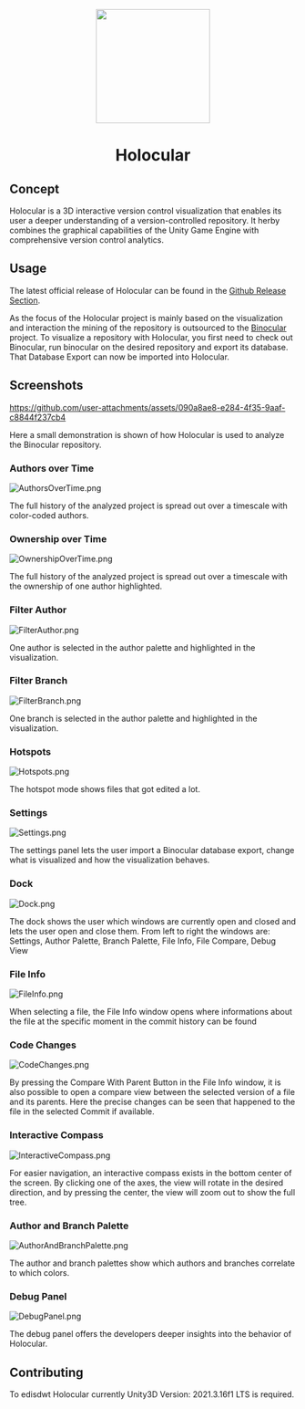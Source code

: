 <p align="center">
<img src="Assets/Icon/Icon.png" width="200"/>
</p>
<h1 align="center">Holocular</h1>

## Concept
Holocular is a 3D interactive version control visualization that enables its user a deeper
understanding of a version-controlled repository.
It herby combines the graphical capabilities of the Unity Game Engine with comprehensive version
 control analytics.

## Usage
The latest official release of Holocular can be found in the [Github Release Section](https://github.com/INSO-World/Holocular/releases/latest).

As the focus of the Holocular project is mainly based on the visualization and interaction the mining
of the repository is outsourced to the [Binocular](https://github.com/INSO-World/Binocular/tree/develop)
project.
To visualize a repository with Holocular, you first need to check out Binocular, run binocular on
the desired repository and export its database.
That Database Export can now be imported into Holocular.

## Screenshots

https://github.com/user-attachments/assets/090a8ae8-e284-4f35-9aaf-c8844f237cb4

Here a small demonstration is shown of how Holocular is used to analyze the Binocular repository.

### Authors over Time
![AuthorsOverTime.png](ScreenshotsAndVideos/Screenshots/AuthorsOverTime.png)

The full history of the analyzed project is spread out over a timescale with color-coded authors.

### Ownership over Time
![OwnershipOverTime.png](ScreenshotsAndVideos/Screenshots/OwnershipOverTime.png)

The full history of the analyzed project is spread out over a timescale with the ownership
of one author highlighted.

### Filter Author
![FilterAuthor.png](ScreenshotsAndVideos/Screenshots/FilterAuthor.png)

One author is selected in the author palette and highlighted in the visualization.

### Filter Branch
![FilterBranch.png](ScreenshotsAndVideos/Screenshots/FilterBranch.png)

One branch is selected in the author palette and highlighted in the visualization.

### Hotspots
![Hotspots.png](ScreenshotsAndVideos/Screenshots/Hotspots.png)

The hotspot mode shows files that got edited a lot.

### Settings
![Settings.png](ScreenshotsAndVideos/Screenshots/Settings.png)

The settings panel lets the user import a Binocular database export, change what is visualized
and how the visualization behaves.

### Dock
![Dock.png](ScreenshotsAndVideos/Screenshots/Dock.png)

The dock shows the user which windows are currently open and closed and lets the user open
and close them. From left to right the windows are: Settings, Author Palette, Branch Palette,
File Info, File Compare, Debug View

### File Info
![FileInfo.png](ScreenshotsAndVideos/Screenshots/FileInfo.png)

When selecting a file, the File Info window opens where informations about the file at the
specific moment in the commit history can be found

### Code Changes
![CodeChanges.png](ScreenshotsAndVideos/Screenshots/CodeChanges.png)

By pressing the Compare With Parent Button in the File Info window, it is also possible to open
a compare view between the selected version of a file and its parents.
Here the precise changes can be seen that happened to the file in the selected Commit
if available.

### Interactive Compass
![InteractiveCompass.png](ScreenshotsAndVideos/Screenshots/InteractiveCompass.png)

For easier navigation, an interactive compass exists in the bottom center of the screen.
By clicking one of the axes, the view will rotate in the desired direction, and by pressing the 
 center, the view will zoom out to show the full tree.

### Author and Branch Palette
![AuthorAndBranchPalette.png](ScreenshotsAndVideos/Screenshots/AuthorAndBranchPalette.png)

The author and branch palettes show which authors and branches correlate to which colors.

### Debug Panel
![DebugPanel.png](ScreenshotsAndVideos/Screenshots/DebugPanel.png)

The debug panel offers the developers deeper insights into the behavior of Holocular.

## Contributing
To edisdwt Holocular currently Unity3D Version: 2021.3.16f1 LTS is required.
